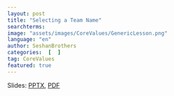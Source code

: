 ```yaml
---
layout: post
title: "Selecting a Team Name"
searchterms:
image: "assets/images/CoreValues/GenericLesson.png"
language: "en"
author: SeshanBrothers
categories:  [  ]
tag: CoreValues
featured: true
---
```


Slides:
 <a href="/translations/en-us/CoreValues/TeamName.pptx">PPTX</a>,
 <a href="/translations/en-us/CoreValues/TeamName.pdf">PDF</a>
